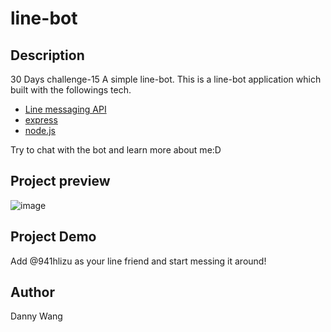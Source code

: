 # line-bot

## Description
30 Days challenge-15 A simple line-bot.
This is a line-bot application which built with the followings tech.

+ [Line messaging API](https://developers.line.biz/en/reference/messaging-api/)
+ [express](https://www.npmjs.com/package/express)
+ [node.js](https://nodejs.org/en/)

Try to chat with the bot and learn more about me:D

## Project preview

![image](https://github.com/windate3411/line-bot/blob/master/demo.gif)

## Project Demo

Add @941hlizu as your line friend and start messing it around!

## Author
Danny Wang
